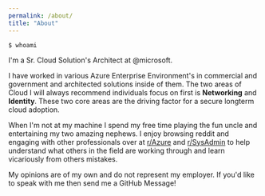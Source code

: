 ```yaml
---
permalink: /about/
title: "About"
---
```


````
$ whoami
````
I'm a Sr. Cloud Solution's Architect at @microsoft.

I have worked in various Azure Enterprise Environment's in commercial and government and architected solutions inside of them. The two areas of Cloud I will always recommend individuals focus on first is **Networking** and **Identity**. These two core areas are the driving factor for a secure longterm cloud adoption.

When I'm not at my machine I spend my free time playing the fun uncle and entertaining my two amazing nephews. I enjoy browsing reddit and engaging with other professionals over at [r/Azure](https://reddit.com/r/Azure) and [r/SysAdmin](https://reddit.com/r/SysAdmin) to help understand what others in the field are working through and learn vicariously from others mistakes.

My opinions are of my own and do not represent my employer. If you'd like to speak with me then send me a GitHub Message!
